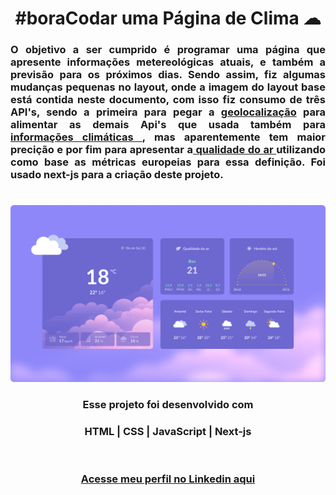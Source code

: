 # <h1 align="center"> **#boraCodar uma Página de Clima** ☁ </h1>

#### <h3 align="justify">O objetivo a ser cumprido é programar uma página que apresente informações metereológicas atuais, e também a previsão para os próximos dias. Sendo assim, fiz algumas mudanças pequenas no layout, onde a imagem do layout base está contida neste documento, com isso fiz consumo de três API's, sendo a primeira para pegar a <a href="https://openweathermap.org/current">geolocalização</a> para alimentar as demais Api's que usada também para <a href="https://open-meteo.com/en/docs"> informações climáticas </a>, mas aparentemente tem maior precição e por fim para apresentar a<a href="https://open-meteo.com/en/docs/air-quality-api#"> qualidade do ar </a>utilizando como base as métricas europeias para essa definição. Foi usado next-js para a criação deste projeto.

#

<p align="center">
  <img src="./public/Projeto.png">
</p>

#### <h3 align="center"> Esse projeto foi desenvolvido com </h3>

### <p align="center"> **HTML | CSS | JavaScript | Next-js** </p>

<br>

### <h3 align="center"> [Acesse meu perfil no Linkedin aqui](https://www.linkedin.com/in/rafael-bezerra-088b83a1/) </h3>
